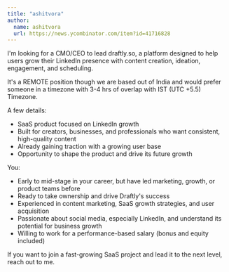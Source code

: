 ```yaml
---
title: "ashitvora"
author:
  name: ashitvora
  url: https://news.ycombinator.com/item?id=41716828
---
```

I&#x27;m looking for a CMO&#x2F;CEO to lead draftly.so, a platform designed to help users grow their LinkedIn presence with content creation, ideation, engagement, and scheduling.

It&#x27;s a REMOTE position though we are based out of India and would prefer someone in a timezone with 3-4 hrs of overlap with IST (UTC +5.5) Timezone.

A few details:

- SaaS product focused on LinkedIn growth
- Built for creators, businesses, and professionals who want consistent, high-quality content
- Already gaining traction with a growing user base
- Opportunity to shape the product and drive its future growth

You:

- Early to mid-stage in your career, but have led marketing, growth, or product teams before
- Ready to take ownership and drive Draftly&#x27;s success
- Experienced in content marketing, SaaS growth strategies, and user acquisition
- Passionate about social media, especially LinkedIn, and understand its potential for business growth
- Willing to work for a performance-based salary (bonus and equity included)

If you want to join a fast-growing SaaS project and lead it to the next level, reach out to me.
<JobApplication />
